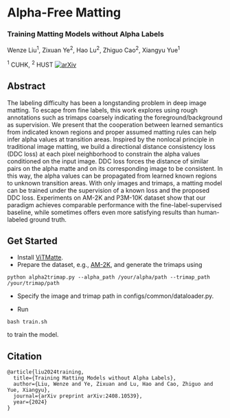 <h1> Alpha-Free Matting</h1>
<h3> Training Matting Models without Alpha Labels</h3>

Wenze Liu<sup>1</sup>, Zixuan Ye<sup>2</sup>, Hao Lu<sup>2</sup>, Zhiguo Cao<sup>2</sup>, Xiangyu Yue<sup>1</sup>

<sup>1</sup> CUHK, <sup>2</sup> HUST
[![arXiv](https://img.shields.io/badge/arXiv%20paper-2408.10539-b31b1b)](https://arxiv.org/abs/2408.10539)

## Abstract

The labeling difficulty has been a longstanding problem in deep image matting. To escape from fine labels, this work explores using rough annotations such as trimaps coarsely indicating the foreground/background as supervision. We present that the cooperation between learned semantics from indicated known regions and proper assumed matting rules can help infer alpha values at transition areas. Inspired by the nonlocal principle in traditional image matting, we build a directional distance consistency loss (DDC loss) at each pixel neighborhood to constrain the alpha values conditioned on the input image. DDC loss forces the distance of similar pairs on the alpha matte and on its corresponding image to be consistent. In this way, the alpha values can be propagated from learned known regions to unknown transition areas. With only images and trimaps, a matting model can be trained under the supervision of a known loss and the proposed DDC loss. Experiments on AM-2K and P3M-10K dataset show that our paradigm achieves comparable performance with the fine-label-supervised baseline, while sometimes offers even more satisfying results than human-labeled ground truth.

## Get Started

* Install [ViTMatte](https://github.com/hustvl/ViTMatte).
* Prepare the dataset, e.g., [AM-2K](https://github.com/JizhiziLi/GFM), and generate the trimaps using

```
python alpha2trimap.py --alpha_path /your/alpha/path --trimap_path /your/trimap/path
```
* Specify the image and trimap path in configs/common/dataloader.py.

* Run 
```
bash train.sh
```
to train the model.

## Citation
```
@article{liu2024training,
  title={Training Matting Models without Alpha Labels},
  author={Liu, Wenze and Ye, Zixuan and Lu, Hao and Cao, Zhiguo and Yue, Xiangyu},
  journal={arXiv preprint arXiv:2408.10539},
  year={2024}
}
```
